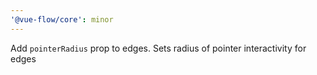 ```yaml
---
'@vue-flow/core': minor
---
```


Add `pointerRadius` prop to edges. Sets radius of pointer interactivity for edges
